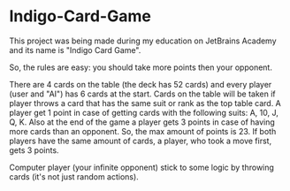 # Indigo-Card-Game
This project was being made during my education on JetBrains Academy and its name is "Indigo Card Game".

So, the rules are easy: you should take more points then your opponent.

There are 4 cards on the table (the deck has 52 cards) and every player (user and "AI") has 6 cards at the start. Cards on the table will be taken if player throws a card that has the same suit or rank as the top table card. A player get 1 point in case of getting cards with the following suits: A, 10, J, Q, K. Also at the end of the game a player gets 3 points in case of having more cards than an opponent. So, the max amount of points is 23. If both players have the same amount of cards, a player, who took a move first, gets 3 points.

Computer player (your infinite opponent) stick to some logic by throwing cards (it's not just random actions).
